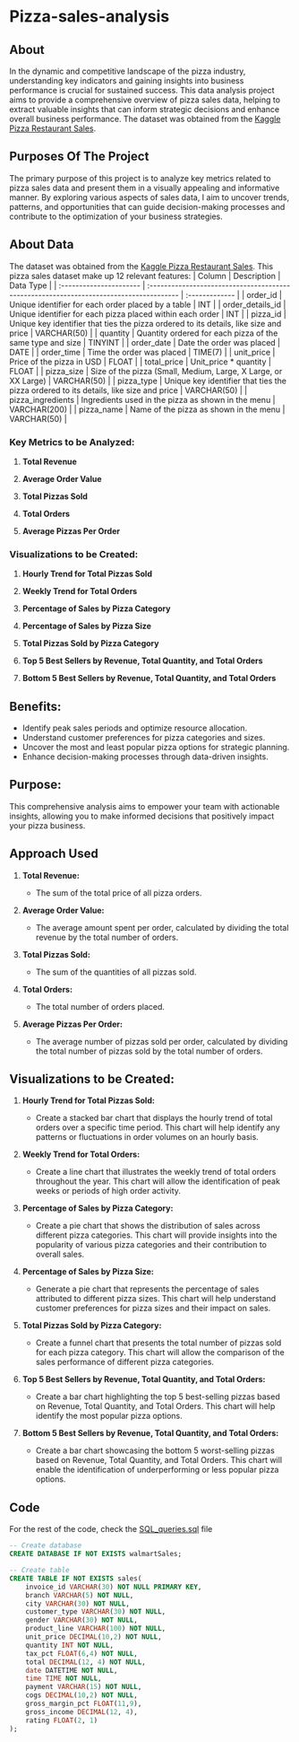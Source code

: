 # Pizza-sales-analysis

## About

In the dynamic and competitive landscape of the pizza industry, understanding key indicators and gaining insights into business performance is crucial for sustained success. This data analysis project aims to provide a comprehensive overview of pizza sales data, helping to extract valuable insights that can inform strategic decisions and enhance overall business performance. The dataset was obtained from the [Kaggle Pizza Restaurant Sales](https://www.kaggle.com/datasets/shilongzhuang/pizza-sales).


## Purposes Of The Project

The primary purpose of this project is to analyze key metrics related to pizza sales data and present them in a visually appealing and informative manner. By exploring various aspects of sales data, I aim to uncover trends, patterns, and opportunities that can guide decision-making processes and contribute to the optimization of your business strategies.

## About Data

The dataset was obtained from the [Kaggle Pizza Restaurant Sales](https://www.kaggle.com/datasets/shilongzhuang/pizza-sales). This pizza sales dataset make up 12 relevant features:
| Column                  | Description                                                                             | Data Type      |
| :---------------------- | :-------------------------------------------------------------------------------------- | :------------- |
| order_id                | Unique identifier for each order placed by a table                                      | INT            |
| order_details_id        | Unique identifier for each pizza placed within each order                               | INT            |
| pizza_id                | Unique key identifier that ties the pizza ordered to its details, like size and price   | VARCHAR(50)    |
| quantity                | Quantity ordered for each pizza of the same type and size                               | TINYINT        |
| order_date              | Date the order was placed                                                               | DATE           |
| order_time              | Time the order was placed                                                               | TIME(7)        |
| unit_price              | Price of the pizza in USD                                                               | FLOAT          |
| total_price             | Unit_price * quantity                                                                   | FLOAT          |
| pizza_size              | Size of the pizza (Small, Medium, Large, X Large, or XX Large)                          | VARCHAR(50)    |
| pizza_type              | Unique key identifier that ties the pizza ordered to its details, like size and price   | VARCHAR(50)    |
| pizza_ingredients       | Ingredients used in the pizza as shown in the menu                                      | VARCHAR(200)   |
| pizza_name              | Name of the pizza as shown in the menu                                                  | VARCHAR(50)    |


### Key Metrics to be Analyzed:

1. **Total Revenue**
   
2. **Average Order Value**
   
3. **Total Pizzas Sold**

4. **Total Orders**

5. **Average Pizzas Per Order**

### Visualizations to be Created:

1. **Hourly Trend for Total Pizzas Sold**
  
2. **Weekly Trend for Total Orders**
   
3. **Percentage of Sales by Pizza Category**

4. **Percentage of Sales by Pizza Size**

5. **Total Pizzas Sold by Pizza Category**
   
6. **Top 5 Best Sellers by Revenue, Total Quantity, and Total Orders**

7. **Bottom 5 Best Sellers by Revenue, Total Quantity, and Total Orders**

## Benefits:

- Identify peak sales periods and optimize resource allocation.
- Understand customer preferences for pizza categories and sizes.
- Uncover the most and least popular pizza options for strategic planning.
- Enhance decision-making processes through data-driven insights.

## Purpose:

This comprehensive analysis aims to empower your team with actionable insights, allowing you to make informed decisions that positively impact your pizza business.


## Approach Used

1. **Total Revenue:**
   - The sum of the total price of all pizza orders.

2. **Average Order Value:**
   - The average amount spent per order, calculated by dividing the total revenue by the total number of orders.

3. **Total Pizzas Sold:**
   - The sum of the quantities of all pizzas sold.

4. **Total Orders:**
   - The total number of orders placed.

5. **Average Pizzas Per Order:**
   - The average number of pizzas sold per order, calculated by dividing the total number of pizzas sold by the total number of orders.

## Visualizations to be Created:

1. **Hourly Trend for Total Pizzas Sold:**
   - Create a stacked bar chart that displays the hourly trend of total orders over a specific time period. This chart will help identify any patterns or fluctuations in order volumes on an hourly basis.

2. **Weekly Trend for Total Orders:**
   - Create a line chart that illustrates the weekly trend of total orders throughout the year. This chart will allow the identification of peak weeks or periods of high order activity.

3. **Percentage of Sales by Pizza Category:**
   - Create a pie chart that shows the distribution of sales across different pizza categories. This chart will provide insights into the popularity of various pizza categories and their contribution to overall sales.

4. **Percentage of Sales by Pizza Size:**
   - Generate a pie chart that represents the percentage of sales attributed to different pizza sizes. This chart will help understand customer preferences for pizza sizes and their impact on sales.

5. **Total Pizzas Sold by Pizza Category:**
   - Create a funnel chart that presents the total number of pizzas sold for each pizza category. This chart will allow the comparison of the sales performance of different pizza categories.

6. **Top 5 Best Sellers by Revenue, Total Quantity, and Total Orders:**
   - Create a bar chart highlighting the top 5 best-selling pizzas based on Revenue, Total Quantity, and Total Orders. This chart will help identify the most popular pizza options.

7. **Bottom 5 Best Sellers by Revenue, Total Quantity, and Total Orders:**
   - Create a bar chart showcasing the bottom 5 worst-selling pizzas based on Revenue, Total Quantity, and Total Orders. This chart will enable the identification of underperforming or less popular pizza options.



## Code

For the rest of the code, check the [SQL_queries.sql](https://github.com/Princekrampah/WalmartSalesAnalysis/blob/master/SQL_queries.sql) file

```sql
-- Create database
CREATE DATABASE IF NOT EXISTS walmartSales;

-- Create table
CREATE TABLE IF NOT EXISTS sales(
	invoice_id VARCHAR(30) NOT NULL PRIMARY KEY,
    branch VARCHAR(5) NOT NULL,
    city VARCHAR(30) NOT NULL,
    customer_type VARCHAR(30) NOT NULL,
    gender VARCHAR(30) NOT NULL,
    product_line VARCHAR(100) NOT NULL,
    unit_price DECIMAL(10,2) NOT NULL,
    quantity INT NOT NULL,
    tax_pct FLOAT(6,4) NOT NULL,
    total DECIMAL(12, 4) NOT NULL,
    date DATETIME NOT NULL,
    time TIME NOT NULL,
    payment VARCHAR(15) NOT NULL,
    cogs DECIMAL(10,2) NOT NULL,
    gross_margin_pct FLOAT(11,9),
    gross_income DECIMAL(12, 4),
    rating FLOAT(2, 1)
);
```
